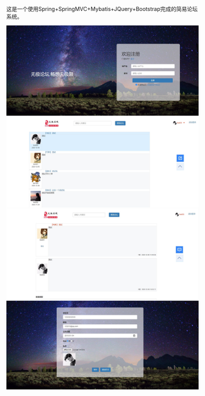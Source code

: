 这是一个使用Spring+SpringMVC+Mybatis+JQuery+Bootstrap完成的简易论坛系统。

![](img/04.JPG)
![](img/01.JPG)
![](img/02.JPG)
![](img/03.JPG)
